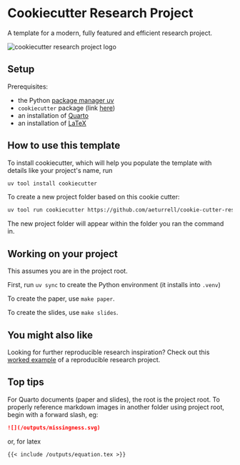 # Cookiecutter Research Project

A template for a modern, fully featured and efficient research project.

![cookiecutter research project logo](cookiecutter_logo.svg)

## Setup

Prerequisites:

- the Python [package manager uv](https://docs.astral.sh/uv/)
- `cookiecutter` package (link [here](https://github.com/cookiecutter/cookiecutter))
- an installation of [Quarto](https://quarto.org/)
- an installation of [LaTeX](https://www.latex-project.org/)

## How to use this template

To install cookiecutter, which will help you populate the template with details like your project's name, run

```bash
uv tool install cookiecutter
```

To create a new project folder based on this cookie cutter:

```bash
uv tool run cookiecutter https://github.com/aeturrell/cookie-cutter-research-project.git
```

The new project folder will appear within the folder you ran the command in.

## Working on your project

This assumes you are in the project root.

First, run `uv sync` to create the Python environment (it installs into `.venv`)

To create the paper, use `make paper`.

To create the slides, use `make slides`.

## You might also like

Looking for further reproducible research inspiration? Check out this [worked example](https://github.com/aeturrell/example-reproducible-research) of a reproducible research project.

## Top tips

For Quarto documents (paper and slides), the root is the project root. To properly reference markdown images in another folder using project root, begin with a forward slash, eg:

```markdown
![](/outputs/missingness.svg)
```

or, for latex

```markdown
{{< include /outputs/equation.tex >}}
```
